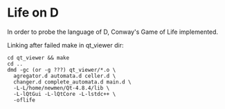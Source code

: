 # Life on D

In order to probe the language of D, Conway's Game of Life implemented.

Linking after failed make in qt_viewer dir:

```
cd qt_viewer && make
cd ..
dmd -gc (or -g ???) qt_viewer/*.o \
  agregator.d automata.d celler.d \
  changer.d complete_automata.d main.d \
  -L-L/home/newmen/Qt-4.8.4/lib \
  -L-lQtGui -L-lQtCore -L-lstdc++ \
  -oflife
```
